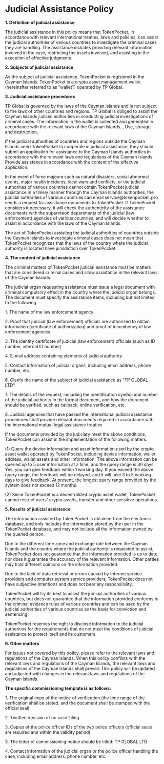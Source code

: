 # Judicial Assistance Policy

**1. Definition of judicial assistance**

The judicial assistance in this policy means that TokenPocket, in accordance with relevant international treaties, laws and policies, can assist the judicial authorities of various countries to investigate the criminal cases they are handling. The assistance includes providing relevant information involved in the case, restricting the assets involved, and assisting in the execution of effective judgments.

**2. Subjects of judicial assistance**

As the subject of judicial assistance, TokenPocket is registered in the Cayman Islands. TokenPocket is a crypto asset management wallet (hereinafter referred to as "wallet") operated by TP Global.

**3. Judicial assistance procedures**

TP Global is governed by the laws of the Cayman Islands and is not subject to the laws of other countries and regions. TP Global is obliged to assist the Cayman Islands judicial authorities in conducting judicial investigations of criminal cases. The information in the wallet is collected and generated in accordance with the relevant laws of the Cayman Islands. , Use, storage and destruction.

If the judicial authorities of countries and regions outside the Cayman Islands need TokenPocket to cooperate in judicial assistance, they should submit an application for assistance to the Cayman Islands authorities in accordance with the relevant laws and regulations of the Cayman Islands. Provide assistance in accordance with the content of the effective application.

In the event of force majeure such as natural disasters, social abnormal events, major health incidents, local wars and conflicts, or the judicial authorities of various countries cannot obtain TokenPocket judicial assistance in a timely manner through the Cayman Islands authorities, the judicial authorities of various countries can email service@tokenpocket .pro sends a request for assistance documents to TokenPocket. If TokenPocket considers it necessary, it will check the authenticity of the assistance documents with the supervision departments of the judicial (law enforcement) agencies of various countries, and will decide whether to assist in accordance with the laws of the Cayman Islands.

The act of TokenPocket assisting the judicial authorities of countries outside the Cayman Islands to investigate criminal cases does not mean that TokenPocket recognizes that the laws of the country where the judicial authority is located have jurisdiction over TokenPocket.

**4. The content of judicial assistance**

The criminal matters of TokenPocket judicial assistance must be matters that are considered criminal cases and allow assistance in the relevant laws of the Cayman Islands.

The judicial organ requesting assistance must issue a legal document with criminal compulsory effect in the country where the judicial organ belongs. The document must specify the assistance items, including but not limited to the following.

1\. The name of the law enforcement agency

2\. Proof that judicial (law enforcement) officials are authorized to obtain information (certificate of authorization) and proof of incumbency of law enforcement agencies

3\. The identity certificate of judicial (law enforcement) officials (such as ID number, internal ID number)

4\. E-mail address containing elements of judicial authority

5\. Contact information of judicial organs, including email address, phone number, etc.

6\. Clarify the name of the subject of judicial assistance as "TP GLOBAL LTD"

7\. The details of the request, including the identification symbol and number of the judicial authority in the format document, and how the document should be verified, such as callback, online verification, etc.

8\. Judicial agencies that have passed the international judicial assistance procedures shall provide relevant documents required in accordance with the international mutual legal assistance treaties

If the documents provided by the judiciary meet the above conditions, TokenPocket can assist in the implementation of the following matters.

(1) Query the device information and asset information used by the crypto asset wallet operated by TokenPocket, including device information, wallet address, wallet assets and other information. The above information can be queried up to 5 user information at a time, and the query range is 30 days Yes, you can give feedback within 1 working day. If you exceed the above query range, the feedback will be delayed, and it will take 3 to 5 working days to give feedback. At present, the longest query range provided by the system does not exceed 12 months.

(2) Since TokenPocket is a decentralized crypto asset wallet, TokenPocket cannot restrict users' crypto assets, transfer and other sensitive operations.

**5. Results of judicial assistance**

The information assisted by TokenPocket is obtained from the electronic database, and only includes the information stored by the user in the TokenPocket database, and may not include all the information owned by the queried person.

Due to the different time zone and exchange rate between the Cayman Islands and the country where the judicial authority is requested to assist, TokenPocket does not guarantee that the information provided is up to date, nor does it guarantee the accuracy of the relevant information. Other parties may hold different opinions on the information provided.

Due to the lack of data retrieval or errors caused by Internet service providers and computer system service providers, TokenPocket does not have subjective intentions and does not bear any responsibility.

TokenPocket will try its best to assist the judicial authorities of various countries, but does not guarantee that the information provided conforms to the criminal evidence rules of various countries and can be used by the judicial authorities of various countries as the basis for conviction and sentencing.

TokenPocket reserves the right to disclose information to the judicial authorities for the requirements that do not meet the conditions of judicial assistance to protect itself and its customers.

**6. Other matters**

For issues not covered by this policy, please refer to the relevant laws and regulations of the Cayman Islands. When this policy conflicts with the relevant laws and regulations of the Cayman Islands, the relevant laws and regulations of the Cayman Islands shall prevail. This policy will be updated and adjusted with changes in the relevant laws and regulations of the Cayman Islands.

**The specific commissioning template is as follows:**

1\. The original copy of the notice of verification (the time range of the verification shall be stated, and the document shall be stamped with the official seal)

2\. Twritten decision of no case-filing

3\. Copies of the police officer IDs of the two police officers (official seals are required and within the validity period)

3\. The letter of commissioning notice should be titled: TP GLOBAL LTD

4\. Contact information of the judicial organ or the police officer handling the case, including email address, phone number, etc.

